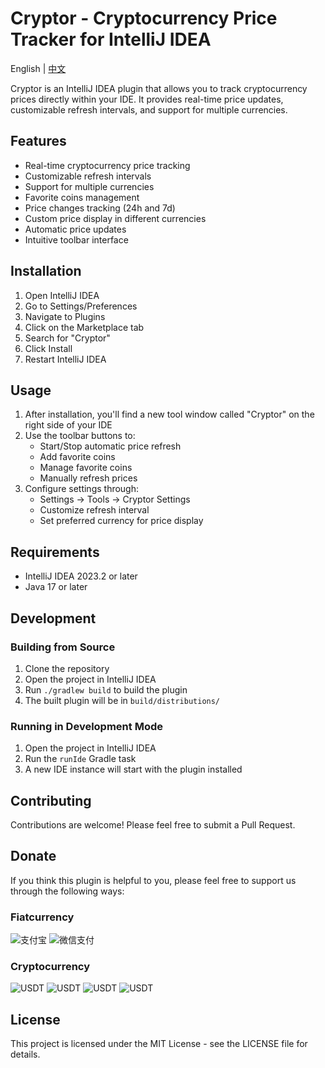 # Cryptor - Cryptocurrency Price Tracker for IntelliJ IDEA

English | [中文](README_CN.md)

Cryptor is an IntelliJ IDEA plugin that allows you to track cryptocurrency prices directly within your IDE. It provides real-time price updates, customizable refresh intervals, and support for multiple currencies.

## Features

- Real-time cryptocurrency price tracking
- Customizable refresh intervals
- Support for multiple currencies
- Favorite coins management
- Price changes tracking (24h and 7d)
- Custom price display in different currencies
- Automatic price updates
- Intuitive toolbar interface

## Installation

1. Open IntelliJ IDEA
2. Go to Settings/Preferences
3. Navigate to Plugins
4. Click on the Marketplace tab
5. Search for "Cryptor"
6. Click Install
7. Restart IntelliJ IDEA

## Usage

1. After installation, you'll find a new tool window called "Cryptor" on the right side of your IDE
2. Use the toolbar buttons to:
   - Start/Stop automatic price refresh
   - Add favorite coins
   - Manage favorite coins
   - Manually refresh prices
3. Configure settings through:
   - Settings → Tools → Cryptor Settings
   - Customize refresh interval
   - Set preferred currency for price display

## Requirements

- IntelliJ IDEA 2023.2 or later
- Java 17 or later

## Development

### Building from Source

1. Clone the repository
2. Open the project in IntelliJ IDEA
3. Run `./gradlew build` to build the plugin
4. The built plugin will be in `build/distributions/`

### Running in Development Mode

1. Open the project in IntelliJ IDEA
2. Run the `runIde` Gradle task
3. A new IDE instance will start with the plugin installed

## Contributing

Contributions are welcome! Please feel free to submit a Pull Request.

## Donate

If you think this plugin is helpful to you, please feel free to support us through the following ways:

### Fiatcurrency
![支付宝](https://r2.404514.xyz/cloud-paste/donate/alipay.png)
![微信支付](https://r2.404514.xyz/cloud-paste/donate/wechat.png)

### Cryptocurrency
![USDT](https://r2.404514.xyz/cloud-paste/donate/OKX_ArbitrumOne.jpg)
![USDT](https://r2.404514.xyz/cloud-paste/donate/OKX_Polygon.jpg)
![USDT](https://r2.404514.xyz/cloud-paste/donate/OKX_TRC20.jpg)
![USDT](https://r2.404514.xyz/cloud-paste/donate/OKX_OKT.jpg)

## License

This project is licensed under the MIT License - see the LICENSE file for details. 